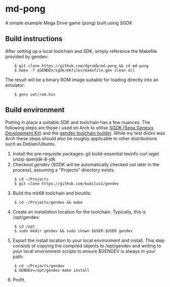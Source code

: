 # md-pong
A simple example Mega Drive game (pong) built using SGDK

## Build instructions

After setting up a local toolchain and SDK, simply reference the Makefile provided by gendev:

```
    $ git clone https://github.com/dgrubb/md-pong && cd md-pong
    $ make -f $GENDEV/sgdk/mkfiles/makefile.gen clean all

```

The result will be a binary ROM image suitable for loading directly into an emulator:

```
    $ gens out/rom.bin
```

## Build environment

Putting in place a suitable SDK and toolchain has a few nuances. The following 
steps are those I used on Arch to utilise [SGDK (Sega Genesis Development Kit)](https://github.com/Stephane-D/SGDK) and
 the [gendev toolchain builder](https://github.com/kubilus1/gendev). While my test distro was Arch these steps should 
also be roughly applicable to other distributions such as Debian/Ubuntu.

1. Install the pre-requisite packages: git build-essential texinfo curl wget unzip openjdk-8-jdk
2. Checkout *gendev* (SGDK will be automatically checked out later in the process), assuming a "Projects" directory exists:

```
    $ cd ~/Projects
    $ git clone https://github.com/kubilus1/gendev
```
3. Build the mk68 toolchain and binutils:

```
    $ cd ~/Projects/gendev && make
```

4. Create an installation location for the toolchain. Typically, this is /opt/gendev:

```
    $ cd /opt
    $ sudo mkdir gendev && sudo chown $USER:$USER gendev
```
5. Export the install location to your local environment and install. This step consists of copying 
the compiled objects to /opt/gendev and writing to your local environment scripts to ensure $GENDEV is 
always in your path:

```
    $ cd ~/Projects/gendev
    $ GENDEV=/opt/gendev make install
```

6. Profit.

